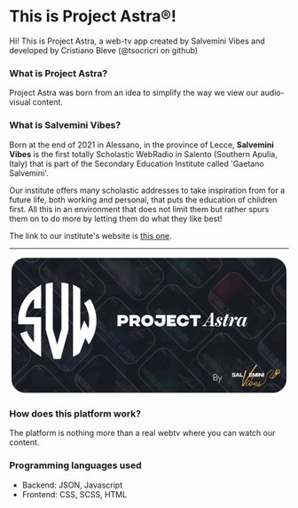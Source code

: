 # This is Project Astra®!

Hi! This is Project Astra, a web-tv app created by Salvemini Vibes and developed by Cristiano Bleve (@tsocricri on github)

### What is Project Astra?
Project Astra was born from an idea to simplify the way we view our audio-visual content.

### What is Salvemini Vibes?

Born at the end of 2021 in Alessano, in the province of Lecce, **Salvemini Vibes** is the first totally Scholastic WebRadio in Salento (Southern Apulia, Italy) that is part of the Secondary Education Institute called 'Gaetano Salvemini'.

Our institute offers many scholastic addresses to take inspiration from for a future life, both working and personal, that puts the education of children first. All this in an environment that does not limit them but rather spurs them on to do more by letting them do what they like best!

The link to our institute's website is [this one](https://www.salveminialessano.edu.it).

---

![Project Astra Image](/assets/images/readme2.png)

### How does this platform work?
The platform is nothing more than a real webtv where you can watch our content.

### Programming languages used

- Backend: JSON, Javascript
- Frontend: CSS, SCSS, HTML
